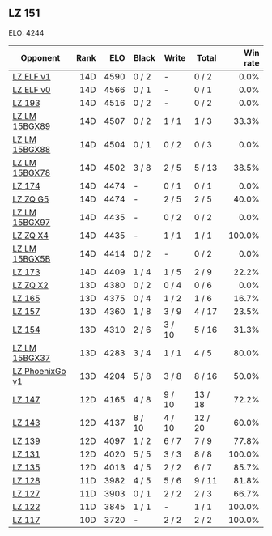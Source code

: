 ## LZ 151 ##

ELO: 4244

Opponent | Rank | ELO | Black | Write | Total | Win rate
---------|-----:|----:|-------|-------|-------|-------:
[LZ ELF v1](LZ%20ELF%20v1.md) | 14D | 4590 | 0 / 2 | - | 0 / 2 | 0.0%
[LZ ELF v0](LZ%20ELF%20v0.md) | 14D | 4566 | 0 / 1 | - | 0 / 1 | 0.0%
[LZ 193](LZ%20193.md) | 14D | 4516 | 0 / 2 | - | 0 / 2 | 0.0%
[LZ LM 15BGX89](LZ%20LM%2015BGX89.md) | 14D | 4507 | 0 / 2 | 1 / 1 | 1 / 3 | 33.3%
[LZ LM 15BGX88](LZ%20LM%2015BGX88.md) | 14D | 4504 | 0 / 1 | 0 / 2 | 0 / 3 | 0.0%
[LZ LM 15BGX78](LZ%20LM%2015BGX78.md) | 14D | 4502 | 3 / 8 | 2 / 5 | 5 / 13 | 38.5%
[LZ 174](LZ%20174.md) | 14D | 4474 | - | 0 / 1 | 0 / 1 | 0.0%
[LZ ZQ G5](LZ%20ZQ%20G5.md) | 14D | 4474 | - | 2 / 5 | 2 / 5 | 40.0%
[LZ LM 15BGX97](LZ%20LM%2015BGX97.md) | 14D | 4435 | - | 0 / 2 | 0 / 2 | 0.0%
[LZ ZQ X4](LZ%20ZQ%20X4.md) | 14D | 4435 | - | 1 / 1 | 1 / 1 | 100.0%
[LZ LM 15BGX5B](LZ%20LM%2015BGX5B.md) | 14D | 4414 | 0 / 2 | - | 0 / 2 | 0.0%
[LZ 173](LZ%20173.md) | 14D | 4409 | 1 / 4 | 1 / 5 | 2 / 9 | 22.2%
[LZ ZQ X2](LZ%20ZQ%20X2.md) | 13D | 4380 | 0 / 2 | 0 / 4 | 0 / 6 | 0.0%
[LZ 165](LZ%20165.md) | 13D | 4375 | 0 / 4 | 1 / 2 | 1 / 6 | 16.7%
[LZ 157](LZ%20157.md) | 13D | 4360 | 1 / 8 | 3 / 9 | 4 / 17 | 23.5%
[LZ 154](LZ%20154.md) | 13D | 4310 | 2 / 6 | 3 / 10 | 5 / 16 | 31.3%
[LZ LM 15BGX37](LZ%20LM%2015BGX37.md) | 13D | 4283 | 3 / 4 | 1 / 1 | 4 / 5 | 80.0%
[LZ PhoenixGo v1](LZ%20PhoenixGo%20v1.md) | 13D | 4204 | 5 / 8 | 3 / 8 | 8 / 16 | 50.0%
[LZ 147](LZ%20147.md) | 12D | 4165 | 4 / 8 | 9 / 10 | 13 / 18 | 72.2%
[LZ 143](LZ%20143.md) | 12D | 4137 | 8 / 10 | 4 / 10 | 12 / 20 | 60.0%
[LZ 139](LZ%20139.md) | 12D | 4097 | 1 / 2 | 6 / 7 | 7 / 9 | 77.8%
[LZ 131](LZ%20131.md) | 12D | 4020 | 5 / 5 | 3 / 3 | 8 / 8 | 100.0%
[LZ 135](LZ%20135.md) | 12D | 4013 | 4 / 5 | 2 / 2 | 6 / 7 | 85.7%
[LZ 128](LZ%20128.md) | 11D | 3982 | 4 / 5 | 5 / 6 | 9 / 11 | 81.8%
[LZ 127](LZ%20127.md) | 11D | 3903 | 0 / 1 | 2 / 2 | 2 / 3 | 66.7%
[LZ 122](LZ%20122.md) | 11D | 3845 | 1 / 1 | - | 1 / 1 | 100.0%
[LZ 117](LZ%20117.md) | 10D | 3720 | - | 2 / 2 | 2 / 2 | 100.0%
